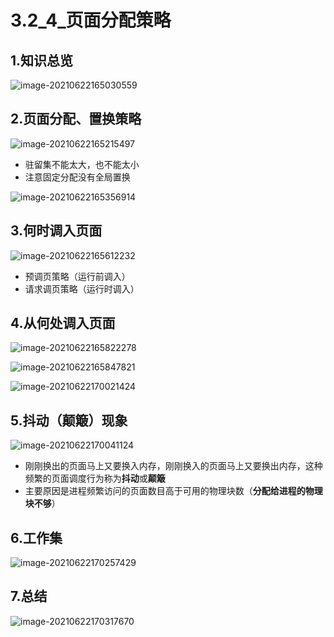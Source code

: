 # 3.2_4_页面分配策略

## 1.知识总览

![image-20210622165030559](https://tuchuang-01.oss-cn-beijing.aliyuncs.com/img/image-20210622165030559.png)

## 2.页面分配、置换策略

![image-20210622165215497](https://tuchuang-01.oss-cn-beijing.aliyuncs.com/img/image-20210622165215497.png)

- 驻留集不能太大，也不能太小
- 注意固定分配没有全局置换

![image-20210622165356914](https://tuchuang-01.oss-cn-beijing.aliyuncs.com/img/image-20210622165356914.png)

## 3.何时调入页面

![image-20210622165612232](https://tuchuang-01.oss-cn-beijing.aliyuncs.com/img/image-20210622165612232.png)

- 预调页策略（运行前调入）
- 请求调页策略（运行时调入）

## 4.从何处调入页面

![image-20210622165822278](https://tuchuang-01.oss-cn-beijing.aliyuncs.com/img/image-20210622165822278.png)

![image-20210622165847821](https://tuchuang-01.oss-cn-beijing.aliyuncs.com/img/image-20210622165847821.png)

![image-20210622170021424](https://tuchuang-01.oss-cn-beijing.aliyuncs.com/img/image-20210622170021424.png)

## 5.抖动（颠簸）现象

![image-20210622170041124](https://tuchuang-01.oss-cn-beijing.aliyuncs.com/img/image-20210622170041124.png)

- 刚刚换出的页面马上又要换入内存，刚刚换入的页面马上又要换出内存，这种频繁的页面调度行为称为**抖动**或**颠簸**
- 主要原因是进程频繁访问的页面数目高于可用的物理块数（**分配给进程的物理块不够**）

## 6.工作集

![image-20210622170257429](https://tuchuang-01.oss-cn-beijing.aliyuncs.com/img/image-20210622170257429.png)

## 7.总结

![image-20210622170317670](https://tuchuang-01.oss-cn-beijing.aliyuncs.com/img/image-20210622170317670.png)

